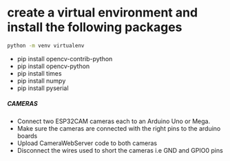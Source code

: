 # create a virtual environment and install the following packages

```bash
python -m venv virtualenv
```

- pip install opencv-contrib-python
- pip install opencv-python
- pip install times
- pip install numpy
- pip install pyserial



##### CAMERAS
 - Connect two ESP32CAM cameras each to an Arduino Uno or Mega.
 - Make sure the cameras are connected with the right pins to the arduino boards
 - Upload CameraWebServer code to both cameras
 - Disconnect the wires used to short the cameras i.e GND and GPIO0 pins

